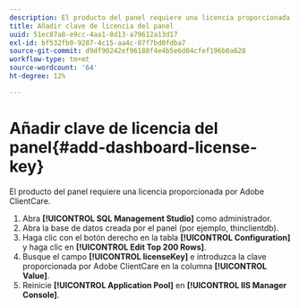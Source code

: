 ```yaml
---
description: El producto del panel requiere una licencia proporcionada por Adobe ClientCare.
title: Añadir clave de licencia del panel
uuid: 51ec87a8-e9cc-4aa1-8d13-a79612a13d17
exl-id: bf532fb0-9287-4c15-aa4c-07f7bd0fdba7
source-git-commit: d9df90242ef96188f4e4b5e6d04cfef196b0a628
workflow-type: tm+mt
source-wordcount: '64'
ht-degree: 12%

---
```


# Añadir clave de licencia del panel{#add-dashboard-license-key}

El producto del panel requiere una licencia proporcionada por Adobe ClientCare.

1. Abra **[!UICONTROL SQL Management Studio]** como administrador.
1. Abra la base de datos creada por el panel (por ejemplo, thinclientdb).
1. Haga clic con el botón derecho en la tabla **[!UICONTROL Configuration]** y haga clic en **[!UICONTROL Edit Top 200 Rows]**.
1. Busque el campo **[!UICONTROL licenseKey]** e introduzca la clave proporcionada por Adobe ClientCare en la columna **[!UICONTROL Value]**.
1. Reinicie **[!UICONTROL Application Pool]** en **[!UICONTROL IIS Manager Console]**.
